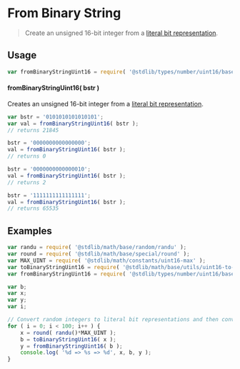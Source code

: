 # From Binary String

> Create an unsigned 16-bit integer from a [literal bit representation][@stdlib/math/base/utils/uint16-to-binary-string].

<section class="usage">

## Usage

```javascript
var fromBinaryStringUint16 = require( '@stdlib/types/number/uint16/base/from-binary-string' );
```

#### fromBinaryStringUint16( bstr )

Creates an unsigned 16-bit integer from a [literal bit representation][@stdlib/math/base/utils/uint16-to-binary-string].

```javascript
var bstr = '0101010101010101';
var val = fromBinaryStringUint16( bstr );
// returns 21845

bstr = '0000000000000000';
val = fromBinaryStringUint16( bstr );
// returns 0

bstr = '0000000000000010';
val = fromBinaryStringUint16( bstr );
// returns 2

bstr = '1111111111111111';
val = fromBinaryStringUint16( bstr );
// returns 65535
```

</section>

<!-- /.usage -->

<section class="examples">

## Examples

```javascript
var randu = require( '@stdlib/math/base/random/randu' );
var round = require( '@stdlib/math/base/special/round' );
var MAX_UINT = require( '@stdlib/math/constants/uint16-max' );
var toBinaryStringUint16 = require( '@stdlib/math/base/utils/uint16-to-binary-string' );
var fromBinaryStringUint16 = require( '@stdlib/types/number/uint16/base/from-binary-string' );

var b;
var x;
var y;
var i;

// Convert random integers to literal bit representations and then convert them back...
for ( i = 0; i < 100; i++ ) {
    x = round( randu()*MAX_UINT );
    b = toBinaryStringUint16( x );
    y = fromBinaryStringUint16( b );
    console.log( '%d => %s => %d', x, b, y );
}
```

</section>

<!-- /.examples -->

<section class="links">

[@stdlib/math/base/utils/uint16-to-binary-string]: https://github.com/stdlib-js/stdlib/tree/develop/lib/node_modules/%40stdlib/math/base/utils/uint16-to-binary-string

</section>

<!-- /.links -->
